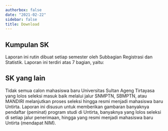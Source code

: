 ```yaml
---
authorbox: false
date: "2021-02-22"
sidebar: false
title: Download
---
```


## **Kumpulan SK**

Laporan ini rutin dibuat setiap semester oleh Subbagian Registrasi dan Statistik. Laporan ini terdiri atas 7 bagian, yaitu:



## **SK yang lain**

Tidak semua calon mahasiswa baru Universitas Sultan Ageng Tirtayasa yang lolos seleksi masuk baik melalui jalur SNMPTN, SBMPTN, atau MANDIRI melanjutkan proses seleksi hingga resmi menjadi mahasiswa baru Untirta. Laporan ini disusun untuk memberikan gambaran banyaknya pendaftar (peminat) program studi di Untirta, banyaknya yang lolos seleksi di setiap jalur penerimaan, hingga yang resmi menjadi mahasiswa baru Untirta (mendapat NIM).

